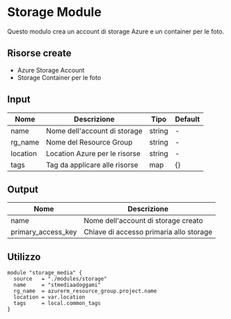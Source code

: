 # Storage Module

Questo modulo crea un account di storage Azure e un container per le foto.

## Risorse create

- Azure Storage Account
- Storage Container per le foto

## Input

| Nome      | Descrizione                         | Tipo   | Default |
|-----------|-------------------------------------|--------|---------|
| name      | Nome dell'account di storage        | string | -       |
| rg_name   | Nome del Resource Group             | string | -       |
| location  | Location Azure per le risorse       | string | -       |
| tags      | Tag da applicare alle risorse       | map    | {}      |

## Output

| Nome               | Descrizione                             |
|--------------------|-----------------------------------------|
| name               | Nome dell'account di storage creato     |
| primary_access_key | Chiave di accesso primaria allo storage |

## Utilizzo

```hcl
module "storage_media" {
  source   = "./modules/storage"
  name     = "stmediaadoggami"
  rg_name  = azurerm_resource_group.project.name
  location = var.location
  tags     = local.common_tags
}
```
